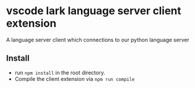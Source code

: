 # vscode lark language server client extension

A language server client which connections to our python language server

## Install 
-  run `npm install` in the root directory.
-  Compile the client extension via `npm run compile`
